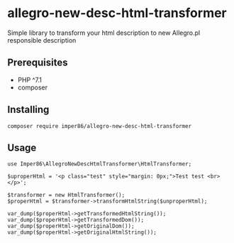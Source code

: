 # allegro-new-desc-html-transformer
Simple library to transform your html description to new Allegro.pl responsible description

## Prerequisites
* PHP ^7.1
* composer

## Installing
```$xslt
composer require imper86/allegro-new-desc-html-transformer
```

## Usage
```$xslt
use Imper86\AllegroNewDescHtmlTransformer\HtmlTransformer;

$uproperHtml = '<p class="test" style="margin: 0px;">Test test <br></p>';

$transformer = new HtmlTransformer();
$properHtml = $transformer->transformHtmlString($unproperHtml);

var_dump($properHtml->getTransformedHtmlString());
var_dump($properHtml->getTransformedDom());
var_dump($properHtml->getOriginalDom());
var_dump($properHtml->getOriginalHtmlString());
```